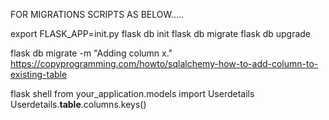 FOR MIGRATIONS SCRIPTS AS BELOW.....

export FLASK_APP=init.py
flask db init
flask db migrate
flask db upgrade

flask db migrate -m "Adding column x."
https://copyprogramming.com/howto/sqlalchemy-how-to-add-column-to-existing-table

flask shell
from your_application.models import Userdetails
Userdetails.**table**.columns.keys()
